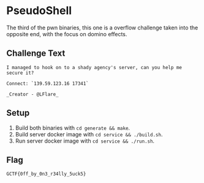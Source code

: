 # PseudoShell
The third of the pwn binaries, this one is a overflow challenge taken into the opposite end, with the focus on domino effects.

## Challenge Text
```
I managed to hook on to a shady agency's server, can you help me secure it?

Connect: `139.59.123.16 17341`

_Creator - @LFlare_
```

## Setup
1. Build both binaries with `cd generate && make`.
2. Build server docker image with `cd service && ./build.sh`.
3. Run server docker image with `cd service && ./run.sh`.

## Flag
`GCTF{0ff_by_0n3_r34lly_5uck5}`
